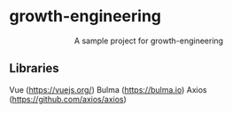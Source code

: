 # growth-engineering
<p align="center">A sample project for growth-engineering</p>

## Libraries
Vue (https://vuejs.org/)
Bulma (https://bulma.io)
Axios (https://github.com/axios/axios)
